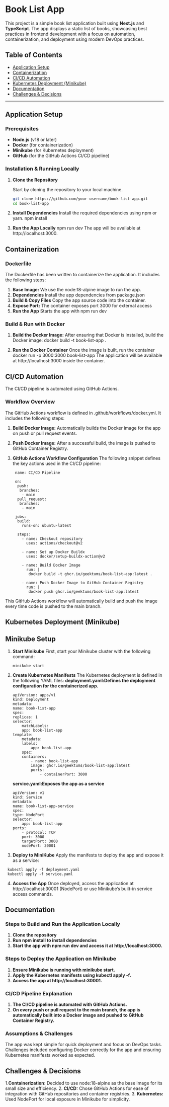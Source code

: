 # Book List App

This project is a simple book list application built using **Next.js** and **TypeScript**. The app displays a static list of books, showcasing best practices in frontend development with a focus on automation, containerization, and deployment using modern DevOps practices.

## Table of Contents
- [Application Setup](#application-setup)
- [Containerization](#containerization)
- [CI/CD Automation](#cicd-automation)
- [Kubernetes Deployment (Minikube)](#kubernetes-deployment-minikube)
- [Documentation](#documentation)
- [Challenges & Decisions](#challenges-decisions)

---

## Application Setup

### Prerequisites

- **Node.js** (v18 or later)
- **Docker** (for containerization)
- **Minikube** (for Kubernetes deployment)
- **GitHub** (for the GitHub Actions CI/CD pipeline)

### Installation & Running Locally

1. **Clone the Repository**

   Start by cloning the repository to your local machine.

   ```bash
   git clone https://github.com/your-username/book-list-app.git
   cd book-list-app
2. **Install Dependencies**
   Install the required dependencies using npm or yarn.
   npm install

3. **Run the App Locally**
   npm run dev
   The app will be available at http://localhost:3000.

## Containerization

### Dockerfile
The Dockerfile has been written to containerize the application. It includes the following steps:
1. **Base Image:**
   We use the node:18-alpine image to run the app.
2. **Dependencies**
   Install the app dependencies from package.json
3. **Build & Copy Files**
   Copy the app source code into the container.
4. **Expose Port:**
   The container exposes port 3000 for external access
5. **Run the App**
   Starts the app with npm run dev

### Build & Run with Docker
1. **Build the Docker Image:**
   After ensuring that Docker is installed, build the Docker image:
   docker build -t book-list-app .

2. **Run the Docker Container**
   Once the image is built, run the container
   docker run -p 3000:3000 book-list-app
The application will be available at http://localhost:3000 inside the container.

## CI/CD Automation
The CI/CD pipeline is automated using GitHub Actions.

### Workflow Overview
The GitHub Actions workflow is defined in .github/workflows/docker.yml. It includes the following steps:

1. **Build Docker Image:**
  Automatically builds the Docker image for the app on push or pull request events.
2. **Push Docker Image:**
  After a successful build, the image is pushed to GitHub Container Registry.
3. **GitHub Actions Workflow Configuration**
The following snippet defines the key actions used in the CI/CD pipeline:

   ```
    name: CI/CD Pipeline

    on:
     push:
      branches:
       - main
     pull_request:
      branches:
       - main

    jobs:
     build:
       runs-on: ubuntu-latest
    
     steps:
       - name: Checkout repository
         uses: actions/checkout@v2

       - name: Set up Docker Buildx
         uses: docker/setup-buildx-action@v2

       - name: Build Docker Image
         run: |
          docker build -t ghcr.io/geektums/book-list-app:latest .
        
       - name: Push Docker Image to GitHub Container Registry
         run: |
          docker push ghcr.io/geektums/book-list-app:latest
    ```

This GitHub Actions workflow will automatically build and push the image every time code is pushed to the main branch.

## Kubernetes Deployment (Minikube)

## Minikube Setup
1. **Start Minikube**
    First, start your Minikube cluster with the following command:
    ``` 
    minikube start 
    ```
2. **Create Kubernetes Manifests**
   The Kubernetes deployment is defined in the following YAML files:
   **deployment.yaml:Defines the deployment configuration for the containerized app.**

    ```
    apiVersion: apps/v1
    kind: Deployment
    metadata:
    name: book-list-app
    spec:
    replicas: 1
    selector:
        matchLabels:
        app: book-list-app
    template:
        metadata:
        labels:
            app: book-list-app
        spec:
        containers:
            - name: book-list-app
            image: ghcr.io/geektums/book-list-app:latest
            ports:
                - containerPort: 3000
    ```
   **service.yaml:Exposes the app as a service**

    ```
    apiVersion: v1
    kind: Service
    metadata:
    name: book-list-app-service
    spec:
    type: NodePort
    selector:
        app: book-list-app
    ports:
        - protocol: TCP
        port: 3000
        targetPort: 3000
        nodePort: 30001
    ```

3. **Deploy to MiniKube**
   Apply the manifests to deploy the app and expose it as a service:
  
  ```
   kubectl apply -f deployment.yaml
   kubectl apply -f service.yaml
   ```

4. **Access the App**
   Once deployed, access the application at http://localhost:30001 (NodePort) or use Minikube’s built-in service access commands.

## Documentation

### Steps to Build and Run the Application Locally
1. **Clone the repository**
2. **Run npm install to install dependencies**
3. **Start the app with npm run dev and access it at http://localhost:3000.**

### Steps to Deploy the Application on Minikube
1. **Ensure Minikube is running with minikube start.**
2. **Apply the Kubernetes manifests using kubectl apply -f.**
3. **Access the app at http://localhost:30001.**

### CI/CD Pipeline Explanation
1. **The CI/CD pipeline is automated with GitHub Actions.**
2. **On every push or pull request to the main branch, the app is automatically built into a Docker image and pushed to GitHub Container Registry.**

### Assumptions & Challenges
The app was kept simple for quick deployment and focus on DevOps tasks.
Challenges included configuring Docker correctly for the app and ensuring Kubernetes manifests worked as expected.


## Challenges & Decisions
1.**Containerization:**
    Decided to use node:18-alpine as the base image for its small size and efficiency.
2. **CI/CD:**
    Chose GitHub Actions for ease of integration with GitHub repositories and container registries.
3.  **Kubernetes:**
    Used NodePort for local exposure in Minikube for simplicity.

